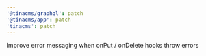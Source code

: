 ```yaml
---
'@tinacms/graphql': patch
'@tinacms/app': patch
'tinacms': patch
---
```


Improve error messaging when onPut / onDelete hooks throw errors
